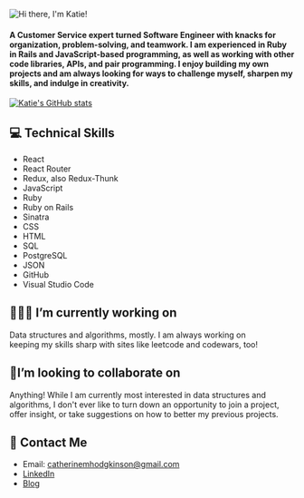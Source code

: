![Hi there, I'm Katie!](https://user-images.githubusercontent.com/79165235/149373487-49556c19-ac29-42b9-8198-b3539ca12796.gif)

<!--!
**katiekatiekatiee/katiekatiekatiee** is a ✨ _special_ ✨ repository because its `README.md` (this file) appears on your GitHub profile.

Here are some ideas to get you started:

-  ...
- 🌱 I’m currently learning ...
- 👯  ...
- 🤔 I’m looking for help with ...
- 💬 Ask me about ...
- 📫 How to reach me: ...
- 😄 Pronouns: ...
- ⚡ Fun fact: ...
 # [![Top Langs](https://github-readme-stats.vercel.app/api/top-langs/?username=katiekatiekatiee&layout=compact)](https://github.com/katiekatiekatiee/github-readme-stats)
-->


#### A Customer Service expert turned Software Engineer with knacks for organization, problem-solving, and teamwork. I am experienced in Ruby in Rails and JavaScript-based programming, as well as working with other code libraries, APIs, and pair programming. I enjoy building my own projects and am always looking for ways to challenge myself, sharpen my skills, and indulge in creativity. 

[![Katie's GitHub stats](https://github-readme-stats.vercel.app/api?username=katiekatiekatiee)](https://github.com/katiekatiekatiee/github-readme-stats)

## 💻 Technical Skills
 - React
 - React Router
 - Redux, also Redux-Thunk
 - JavaScript
 - Ruby
 - Ruby on Rails 
 - Sinatra
 - CSS
 - HTML
 - SQL
 - PostgreSQL
 - JSON
 - GitHub
 - Visual Studio Code
 
 ## 👷🏻‍♀️ I’m currently working on                                              
 Data structures and algorithms, mostly. I am always working on                    
 keeping my skills sharp with sites like leetcode and codewars, too!
 
## 🤝I’m looking to collaborate on
Anything! While I am currently most interested in data structures and algorithms, I don't ever like to turn down an opportunity to join a project, offer insight, or take suggestions on how to better my previous projects. 

## 📲 Contact Me
- Email: catherinemhodgkinson@gmail.com
- [LinkedIn](https://www.linkedin.com/in/chdev/)
- [Blog](https://dev.to/chdev)




